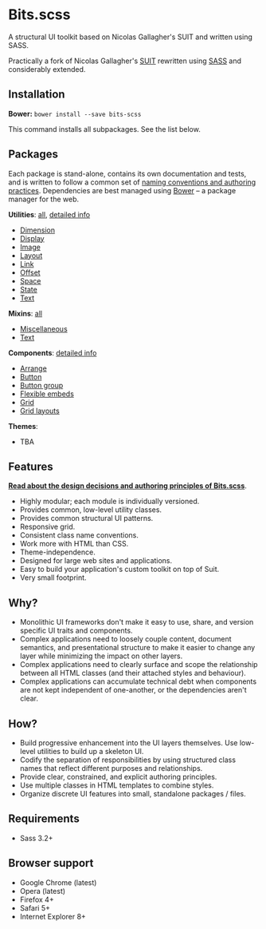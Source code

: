 # Bits.scss

A structural UI toolkit based on Nicolas Gallagher's SUIT and written using SASS.

Practically a fork of Nicolas Gallagher's [SUIT](https://github.com/suitcss) rewritten using [SASS](http://sass-lang.com/)
and considerably extended.

## Installation

__Bower:__ `bower install --save bits-scss`

This command installs all subpackages. See the list below.

## Packages

Each package is stand-alone, contains its own documentation and tests, and is written to follow
a common set of [naming conventions and authoring practices](docs/overview.md).
Dependencies are best managed using [Bower](http://bower.io) – a package manager for the web.

__Utilities__: [all](https://github.com/bits-scss/utils), [detailed info](https://github.com/bits-scss/docs/utilities.md)

* [Dimension](https://github.com/bits-scss/utils-dimension)
* [Display](https://github.com/bits-scss/utils-display)
* [Image](https://github.com/bits-scss/utils-image)
* [Layout](https://github.com/bits-scss/utils-layout)
* [Link](https://github.com/bits-scss/utils-link)
* [Offset](https://github.com/bits-scss/utils-offset)
* [Space](https://github.com/bits-scss/utils-space)
* [State](https://github.com/bits-scss/utils-state)
* [Text](https://github.com/bits-scss/utils-text)

__Mixins__: [all](https://github.com/bits-scss/mixins)

* [Miscellaneous](https://github.com/bits-scss/mixins-misc)
* [Text](https://github.com/bits-scss/mixins-text)

__Components__: [detailed info](https://github.com/bits-scss/docs/components.md)

* [Arrange](https://github.com/bits-scss/arrange)
* [Button](https://github.com/bits-scss/button)
* [Button group](https://github.com/bits-scss/button-group)
* [Flexible embeds](https://github.com/bits-scss/flex-embed)
* [Grid](https://github.com/bits-scss/grid)
* [Grid layouts](https://github.com/bits-scss/grid-layouts)

__Themes__:

* TBA

## Features

**[Read about the design decisions and authoring principles of Bits.scss](docs/overview.md)**.

* Highly modular; each module is individually versioned.
* Provides common, low-level utility classes.
* Provides common structural UI patterns.
* Responsive grid.
* Consistent class name conventions.
* Work more with HTML than CSS.
* Theme-independence.
* Designed for large web sites and applications.
* Easy to build your application's custom toolkit on top of Suit.
* Very small footprint.


## Why?

* Monolithic UI frameworks don't make it easy to use, share, and version
  specific UI traits and components.
* Complex applications need to loosely couple content, document semantics, and
  presentational structure to make it easier to change any layer while minimizing the
  impact on other layers.
* Complex applications need to clearly surface and scope the relationship
  between all HTML classes (and their attached styles and behaviour).
* Complex applications can accumulate technical debt when components are not
  kept independent of one-another, or the dependencies aren't clear.


## How?

* Build progressive enhancement into the UI layers themselves. Use low-level
  utilities to build up a skeleton UI.
* Codify the separation of responsibilities by using structured class names
  that reflect different purposes and relationships.
* Provide clear, constrained, and explicit authoring principles.
* Use multiple classes in HTML templates to combine styles.
* Organize discrete UI features into small, standalone packages / files.

## Requirements

* Sass 3.2+

## Browser support

* Google Chrome (latest)
* Opera (latest)
* Firefox 4+
* Safari 5+
* Internet Explorer 8+

